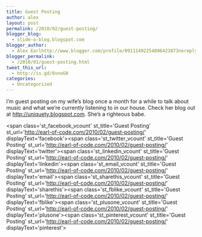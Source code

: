 ```yaml
---
title: Guest Posting
author: alex
layout: post
permalink: /2010/02/guest-posting/
blogger_blog:
  - slide-o-blog.blogspot.com
blogger_author:
  - Alex Earlhttp://www.blogger.com/profile/09111492254896423873noreply@blogger.com
blogger_permalink:
  - /2010/01/guest-posting.html
tweet_this_url:
  - http://is.gd/8vnoG0
categories:
  - Uncategorized
---
```

I&#8217;m guest posting on my wife&#8217;s blog once a month for a while to talk about music and what we&#8217;re currently listening to in our house. Check her blog out at http://uniquety.blogspot.com. She&#8217;s a righteous babe.

<span class='st\_facebook\_vcount' st\_title='Guest Posting' st\_url='http://earl-of-code.com/2010/02/guest-posting/' displayText='facebook'></span><span class='st\_twitter\_vcount' st\_title='Guest Posting' st\_url='http://earl-of-code.com/2010/02/guest-posting/' displayText='twitter'></span><span class='st\_linkedin\_vcount' st\_title='Guest Posting' st\_url='http://earl-of-code.com/2010/02/guest-posting/' displayText='linkedin'></span><span class='st\_email\_vcount' st\_title='Guest Posting' st\_url='http://earl-of-code.com/2010/02/guest-posting/' displayText='email'></span><span class='st\_sharethis\_vcount' st\_title='Guest Posting' st\_url='http://earl-of-code.com/2010/02/guest-posting/' displayText='sharethis'></span><span class='st\_fblike\_vcount' st\_title='Guest Posting' st\_url='http://earl-of-code.com/2010/02/guest-posting/' displayText='fblike'></span><span class='st\_plusone\_vcount' st\_title='Guest Posting' st\_url='http://earl-of-code.com/2010/02/guest-posting/' displayText='plusone'></span><span class='st\_pinterest\_vcount' st\_title='Guest Posting' st\_url='http://earl-of-code.com/2010/02/guest-posting/' displayText='pinterest'></span>